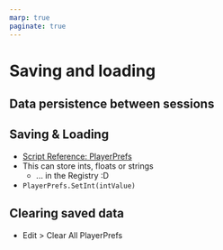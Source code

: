 ```yaml
---
marp: true
paginate: true
---
```

<!-- headingDivider: 3 -->
<!-- class: invert -->

# Saving and loading

## Data persistence between sessions

## Saving & Loading

* [Script Reference: PlayerPrefs](https://docs.unity3d.com/ScriptReference/PlayerPrefs.html)
* This can store ints, floats or strings
  * ... in the Registry :D
* `PlayerPrefs.SetInt(intValue)`

## Clearing saved data

* Edit > Clear All PlayerPrefs